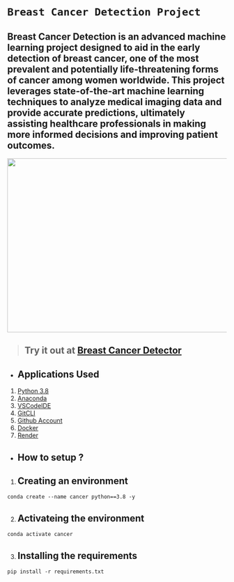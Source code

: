 # **`Breast Cancer Detection Project`**
## Breast Cancer Detection is an advanced machine learning project designed to aid in the early detection of breast cancer, one of the most prevalent and potentially life-threatening forms of cancer among women worldwide. This project leverages state-of-the-art machine learning techniques to analyze medical imaging data and provide accurate predictions, ultimately assisting healthcare professionals in making more informed decisions and improving patient outcomes.

<img src = "https://epgn.com/wp-content/uploads/2021/10/BreastCancer-768x461.jpeg" width = '1000' height = '400'>

> ## Try it out at [Breast Cancer Detector](https://breast-cancer-detector-sth6.onrender.com)

* ## Applications Used
1. [Python 3.8](https://www.python.org/)
2. [Anaconda](https://www.anaconda.com/)
3. [VSCodeIDE](https://code.visualstudio.com/)
4. [GitCLI](https://git-scm.com/book/en/v2/Getting-Started-The-Command-Line)
5. [Github Account](https://github.com)
6. [Docker](https://www.docker.com/)
7. [Render](https://render.com/)


* ## **How to setup ?**
1. ## Creating an environment
```
conda create --name cancer python==3.8 -y
```
2. ## Activateing the environment
```
conda activate cancer
```
3. ## Installing the requirements
```
pip install -r requirements.txt
